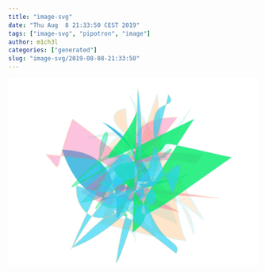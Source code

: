 ```yaml
---
title: "image-svg"
date: "Thu Aug  8 21:33:50 CEST 2019"
tags: ["image-svg", "pipotron", "image"]
author: m1ch3l
categories: ["generated"]
slug: "image-svg/2019-08-08-21:33:50"
---
```


![](image.svg)
